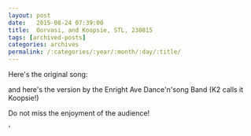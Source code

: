 ```yaml
---
layout: post
date:	2015-08-24 07:39:00
title:  Oorvasi, and Koopsie, STL, 230815
tags: [archived-posts]
categories: archives
permalink: /:categories/:year/:month/:day/:title/
---
```

Here's the original song:

<lj-embed id="1366"/>


and here's the version by the Enright Ave Dance'n'song Band (K2 calls it Koopsie!)

<lj-embed id="1367"/>

Do not miss the enjoyment of the audience!



'

